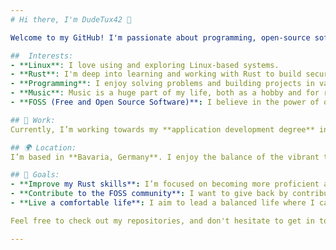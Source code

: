 ```yaml
---
# Hi there, I'm DudeTux42 👋

Welcome to my GitHub! I'm passionate about programming, open-source software, and technology. Here's a little bit about me:

##  Interests:
- **Linux**: I love using and exploring Linux-based systems.
- **Rust**: I'm deep into learning and working with Rust to build secure and efficient software.
- **Programming**: I enjoy solving problems and building projects in various programming languages, with a focus on Rust.
- **Music**: Music is a huge part of my life, both as a hobby and for relaxation.
- **FOSS (Free and Open Source Software)**: I believe in the power of open-source communities and try to contribute whenever I can.

## 💼 Work:
Currently, I’m working towards my **application development degree** in **IT Specialist (Fachinformatiker Anwendungsentwicklung)** in Germany (Bavaria). I’m gaining hands-on experience in software development while learning the ins and outs of coding and problem-solving.

## 🌍 Location:
I’m based in **Bavaria, Germany**. I enjoy the balance of the vibrant tech scene and the calm of the countryside.

## 🎯 Goals:
- **Improve my Rust skills**: I’m focused on becoming more proficient and secure with Rust to build reliable, performant applications.
- **Contribute to the FOSS community**: I want to give back by contributing to open-source projects that help others and advance the tech ecosystem.
- **Live a comfortable life**: I aim to lead a balanced life where I can continue learning, building, and enjoying the things I love.

Feel free to check out my repositories, and don't hesitate to get in touch if you share similar interests or want to collaborate!

---
```

